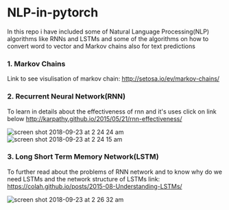 # NLP-in-pytorch
In this repo i have included some of Natural Language Processing(NLP) algorithms like RNNs and LSTMs and some of the algorithms on how to convert word to vector and Markov chains also for text predictions
### 1. Markov Chains
  Link to see visulisation of markov chain:
  http://setosa.io/ev/markov-chains/
  
### 2. Recurrent Neural Network(RNN)
  To learn in details about the effectiveness of rnn and it's uses click on link below
  http://karpathy.github.io/2015/05/21/rnn-effectiveness/
  
  ![screen shot 2018-09-23 at 2 24 24 am](https://user-images.githubusercontent.com/35501699/45921703-2eab6d00-bed8-11e8-92ec-3b1b206a1e78.png)
![screen shot 2018-09-23 at 2 24 15 am](https://user-images.githubusercontent.com/35501699/45921705-408d1000-bed8-11e8-8b81-9c7a85c38917.png)

  
### 3. Long Short Term Memory Network(LSTM)
  To further read about the problems of RNN network and to know why do we need LSTMs and the network structure of LSTMs link:
  https://colah.github.io/posts/2015-08-Understanding-LSTMs/
  
  ![screen shot 2018-09-23 at 2 26 32 am](https://user-images.githubusercontent.com/35501699/45921709-526eb300-bed8-11e8-80ac-142f3d1aab88.png)
